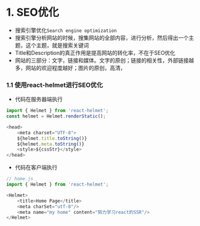 # 1. SEO优化
+ 搜索引擎优化`Search engine optimization`
+ 搜索引擎分析网站的时候，搜集网站的全部内容，进行分析，然后得出一个主题，这个主题，就是搜索关键词
+ Title和Description的真正作用是提高网站的转化率，不在于SEO优化
+ 网站的三部分：文字，链接和媒体。文字的原创；链接的相关性，外部链接越多，网站的欢迎程度越好；图片的原创，高清，

### 1.1 使用react-helmet进行SEO优化
+ 代码在服务器端执行
```javascript
import { Helmet } from 'react-helmet';
const helmet = Helmet.renderStatic();

<head>
	<meta charset="UTF-8">
	${helmet.title.toString()}
	${helmet.meta.toString()}
	<style>${cssStr}</style>
</head>
```
+ 代码在客户端执行
```javascript
// home.js
import { Helmet } from 'react-helmet';

<Helmet>
	<title>Home Page</title>
	<meta charSet="utf-8"/>
	<meta name="my home" content="努力学习react的SSR"/>
</Helmet>
```
